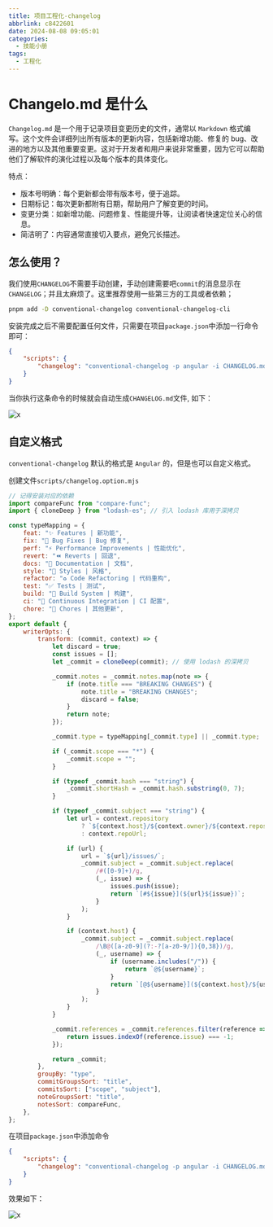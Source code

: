 ```yaml
---
title: 项目工程化-changelog
abbrlink: c8422601
date: 2024-08-08 09:05:01
categories:
  - 技能小册
tags:
  - 工程化
---
```


# Changelo.md 是什么

`Changelog.md` 是一个用于记录项目变更历史的文件，通常以 `Markdown` 格式编写。这个文件会详细列出所有版本的更新内容，包括新增功能、修复的 bug、改进的地方以及其他重要变更。这对于开发者和用户来说非常重要，因为它可以帮助他们了解软件的演化过程以及每个版本的具体变化。

特点：

- 版本号明确：每个更新都会带有版本号，便于追踪。
- 日期标记：每次更新都附有日期，帮助用户了解变更的时间。
- 变更分类：如新增功能、问题修复、性能提升等，让阅读者快速定位关心的信息。
- 简洁明了：内容通常直接切入要点，避免冗长描述。

## 怎么使用？

我们使用`CHANGELOG`不需要手动创建，手动创建需要吧`commit`的消息显示在`CHANGELOG`；并且太麻烦了。这里推荐使用一些第三方的工具或者依赖；

```bash
pnpm add -D conventional-changelog conventional-changelog-cli
```

安装完成之后不需要配置任何文件，只需要在项目`package.json`中添加一行命令即可：

```json
{
	"scripts": {
		"changelog": "conventional-changelog -p angular -i CHANGELOG.md -s -r 0"
	}
}
```

当你执行这条命令的时候就会自动生成`CHANGELOG.md`文件, 如下：

![x](https://www.wangzevw.com/cdn-file/images/image.45o6bf0ut.webp)

## 自定义格式

`conventional-changelog` 默认的格式是 `Angular` 的，但是也可以自定义格式。

创建文件`scripts/changelog.option.mjs`

```js
// 记得安装对应的依赖
import compareFunc from "compare-func";
import { cloneDeep } from "lodash-es"; // 引入 lodash 库用于深拷贝

const typeMapping = {
	feat: "✨ Features | 新功能",
	fix: "🐛 Bug Fixes | Bug 修复",
	perf: "⚡ Performance Improvements | 性能优化",
	revert: "⏪ Reverts | 回退",
	docs: "📝 Documentation | 文档",
	style: "💄 Styles | 风格",
	refactor: "♻ Code Refactoring | 代码重构",
	test: "✅ Tests | 测试",
	build: "👷‍ Build System | 构建",
	ci: "🔧 Continuous Integration | CI 配置",
	chore: "🎫 Chores | 其他更新",
};
export default {
	writerOpts: {
		transform: (commit, context) => {
			let discard = true;
			const issues = [];
			let _commit = cloneDeep(commit); // 使用 lodash 的深拷贝

			_commit.notes = _commit.notes.map(note => {
				if (note.title === "BREAKING CHANGES") {
					note.title = "BREAKING CHANGES";
					discard = false;
				}
				return note;
			});

			_commit.type = typeMapping[_commit.type] || _commit.type;

			if (_commit.scope === "*") {
				_commit.scope = "";
			}

			if (typeof _commit.hash === "string") {
				_commit.shortHash = _commit.hash.substring(0, 7);
			}

			if (typeof _commit.subject === "string") {
				let url = context.repository
					? `${context.host}/${context.owner}/${context.repository}`
					: context.repoUrl;

				if (url) {
					url = `${url}/issues/`;
					_commit.subject = _commit.subject.replace(
						/#([0-9]+)/g,
						(_, issue) => {
							issues.push(issue);
							return `[#${issue}](${url}${issue})`;
						}
					);
				}

				if (context.host) {
					_commit.subject = _commit.subject.replace(
						/\B@([a-z0-9](?:-?[a-z0-9/]){0,38})/g,
						(_, username) => {
							if (username.includes("/")) {
								return `@${username}`;
							}
							return `[@${username}](${context.host}/${username})`;
						}
					);
				}
			}

			_commit.references = _commit.references.filter(reference => {
				return issues.indexOf(reference.issue) === -1;
			});

			return _commit;
		},
		groupBy: "type",
		commitGroupsSort: "title",
		commitsSort: ["scope", "subject"],
		noteGroupsSort: "title",
		notesSort: compareFunc,
	},
};
```

在项目`package.json`中添加命令

```json
{
	"scripts": {
		"changelog": "conventional-changelog -p angular -i CHANGELOG.md -s -r 0 -n ./scripts/changelog-option.mjs && git add CHANGELOG.md"
	}
}
```

效果如下：

![x](https://www.wangzevw.com/cdn-file/images/image.8l02pz4vrj.webp)
